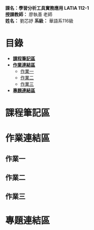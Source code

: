 
**課名：學習分析工具實務應用 LATIA 112-1**  
**授課教師：** 廖執善 老師  
**姓名：** 劉芯妤
**系級：** 華語系116級 
  
# 目錄
* [**課程筆記區**](https://github.com/KazumiLine/LATIA112-1#課程筆記區)  
* [**作業連結區**](https://github.com/KazumiLine/LATIA112-1#作業連結區)  
  * [作業一](https://github.com/KazumiLine/LATIA112-1#作業一)  
  * [作業二](https://github.com/KazumiLine/LATIA112-1#作業二)
  * [作業三](https://github.com/KazumiLine/LATIA112-1#作業三)
* [**專題連結區**](https://github.com/KazumiLine/LATIA112-1#專題連結區)

# 課程筆記區 
# 作業連結區 
## 作業一
## 作業二
## 作業三
# 專題連結區
